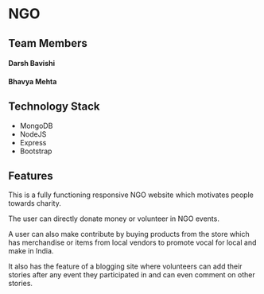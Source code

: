 # NGO

## Team Members

#### Darsh Bavishi

#### Bhavya Mehta

## Technology Stack

- MongoDB
- NodeJS
- Express
- Bootstrap

## Features
This is a fully functioning responsive NGO website which motivates people towards charity.

The user can directly donate money or volunteer in NGO events.

A user can also make contribute by buying products from the store which has merchandise or items from local vendors to promote vocal for local and make in India. 

It also has the feature of a blogging site where volunteers can add their stories after any event they participated in and can even comment on other stories.
